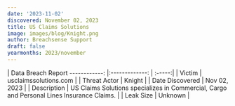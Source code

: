 ```yaml
---
date: '2023-11-02'
discovered: November 02, 2023
title: US Claims Solutions
image: images/blog/Knight.png
author: Breachsense Support
draft: false
yearmonths: 2023/november
---
```



| Data Breach Report
------------:     |:-------------:    | :-----:|
| Victim      | usclaimssolutions.com      | 
| Threat Actor      | Knight      | 
| Date Discovered      | Nov 02, 2023      | 
| Description      | US Claims Solutions specializes in Commercial, Cargo and Personal Lines Insurance Claims.      | 
| Leak Size      | Unknown      | 

